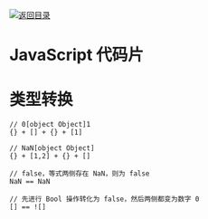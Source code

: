 [![返回目录](https://parg.co/UCb)](https://parg.co/UCH) 

# JavaScript 代码片

# 类型转换

```
// 0[object Object]1
{} + [] + {} + [1]

// NaN[object Object]
{} + [1,2] + {} + []
```

```
// false，等式两侧存在 NaN，则为 false
NaN == NaN

// 先进行 Bool 操作转化为 false，然后两侧都变为数字 0
[] == ![]
```
